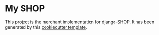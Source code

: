 # My SHOP

This project is the merchant implementation for django-SHOP. It has been generated by this
[cookiecutter template](https://github.com/awesto/cookiecutter-django-shop).
